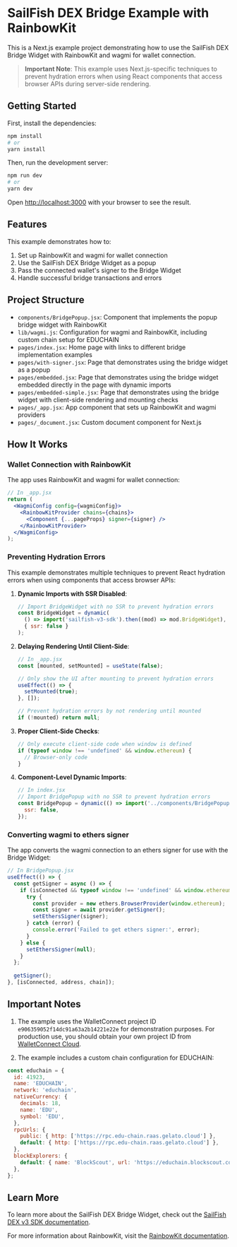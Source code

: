 # SailFish DEX Bridge Example with RainbowKit

This is a Next.js example project demonstrating how to use the SailFish DEX Bridge Widget with RainbowKit and wagmi for wallet connection.

> **Important Note**: This example uses Next.js-specific techniques to prevent hydration errors when using React components that access browser APIs during server-side rendering.

## Getting Started

First, install the dependencies:

```bash
npm install
# or
yarn install
```

Then, run the development server:

```bash
npm run dev
# or
yarn dev
```

Open [http://localhost:3000](http://localhost:3000) with your browser to see the result.

## Features

This example demonstrates how to:

1. Set up RainbowKit and wagmi for wallet connection
2. Use the SailFish DEX Bridge Widget as a popup
3. Pass the connected wallet's signer to the Bridge Widget
4. Handle successful bridge transactions and errors

## Project Structure

- `components/BridgePopup.jsx`: Component that implements the popup bridge widget with RainbowKit
- `lib/wagmi.js`: Configuration for wagmi and RainbowKit, including custom chain setup for EDUCHAIN
- `pages/index.jsx`: Home page with links to different bridge implementation examples
- `pages/with-signer.jsx`: Page that demonstrates using the bridge widget as a popup
- `pages/embedded.jsx`: Page that demonstrates using the bridge widget embedded directly in the page with dynamic imports
- `pages/embedded-simple.jsx`: Page that demonstrates using the bridge widget with client-side rendering and mounting checks
- `pages/_app.jsx`: App component that sets up RainbowKit and wagmi providers
- `pages/_document.jsx`: Custom document component for Next.js

## How It Works

### Wallet Connection with RainbowKit

The app uses RainbowKit and wagmi for wallet connection:

```jsx
// In _app.jsx
return (
  <WagmiConfig config={wagmiConfig}>
    <RainbowKitProvider chains={chains}>
      <Component {...pageProps} signer={signer} />
    </RainbowKitProvider>
  </WagmiConfig>
);
```

### Preventing Hydration Errors

This example demonstrates multiple techniques to prevent React hydration errors when using components that access browser APIs:

1. **Dynamic Imports with SSR Disabled**:
   ```jsx
   // Import BridgeWidget with no SSR to prevent hydration errors
   const BridgeWidget = dynamic(
     () => import('sailfish-v3-sdk').then((mod) => mod.BridgeWidget),
     { ssr: false }
   );
   ```

2. **Delaying Rendering Until Client-Side**:
   ```jsx
   // In _app.jsx
   const [mounted, setMounted] = useState(false);
   
   // Only show the UI after mounting to prevent hydration errors
   useEffect(() => {
     setMounted(true);
   }, []);
   
   // Prevent hydration errors by not rendering until mounted
   if (!mounted) return null;
   ```

3. **Proper Client-Side Checks**:
   ```jsx
   // Only execute client-side code when window is defined
   if (typeof window !== 'undefined' && window.ethereum) {
     // Browser-only code
   }
   ```

4. **Component-Level Dynamic Imports**:
   ```jsx
   // In index.jsx
   // Import BridgePopup with no SSR to prevent hydration errors
   const BridgePopup = dynamic(() => import('../components/BridgePopup'), {
     ssr: false,
   });
   ```

### Converting wagmi to ethers signer

The app converts the wagmi connection to an ethers signer for use with the Bridge Widget:

```jsx
// In BridgePopup.jsx
useEffect(() => {
  const getSigner = async () => {
    if (isConnected && typeof window !== 'undefined' && window.ethereum) {
      try {
        const provider = new ethers.BrowserProvider(window.ethereum);
        const signer = await provider.getSigner();
        setEthersSigner(signer);
      } catch (error) {
        console.error('Failed to get ethers signer:', error);
      }
    } else {
      setEthersSigner(null);
    }
  };
  
  getSigner();
}, [isConnected, address, chain]);
```

## Important Notes

1. The example uses the WalletConnect project ID `e906359052f14dc91a63a2b14221e22e` for demonstration purposes. For production use, you should obtain your own project ID from [WalletConnect Cloud](https://cloud.walletconnect.com).

2. The example includes a custom chain configuration for EDUCHAIN:

```js
const educhain = {
  id: 41923,
  name: 'EDUCHAIN',
  network: 'educhain',
  nativeCurrency: {
    decimals: 18,
    name: 'EDU',
    symbol: 'EDU',
  },
  rpcUrls: {
    public: { http: ['https://rpc.edu-chain.raas.gelato.cloud'] },
    default: { http: ['https://rpc.edu-chain.raas.gelato.cloud'] },
  },
  blockExplorers: {
    default: { name: 'BlockScout', url: 'https://educhain.blockscout.com' },
  },
};
```

## Learn More

To learn more about the SailFish DEX Bridge Widget, check out the [SailFish DEX v3 SDK documentation](https://github.com/sailfishdex/v3-sdk).

For more information about RainbowKit, visit the [RainbowKit documentation](https://www.rainbowkit.com/docs/introduction).
